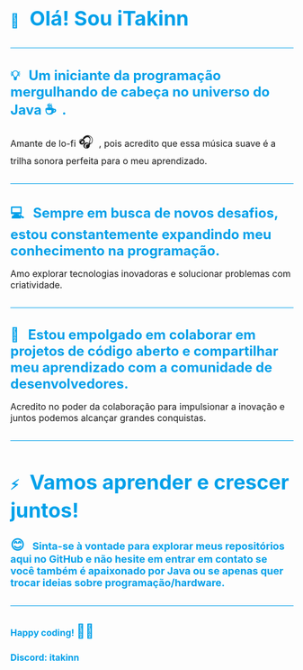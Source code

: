 <h1 style="font-size: 36px; margin-bottom: 20px; color: #00a0e9;"><span class="emoji" style="font-size: 24px; margin-right: 10px;">👋</span> Olá! Sou iTakinn</h1>
  <hr style="border: none; height: 1px; background-color: #00a0e9; margin: 30px 0;">
  <h2 style="font-size: 24px; margin-bottom: 15px; color: #00a0e9;"><span class="emoji" style="font-size: 24px; margin-right: 10px;">💡</span> Um iniciante da programação mergulhando de cabeça no universo do Java <span class="emoji" style="font-size: 24px; margin-right: 10px;">☕️</span>.</h2>
  <p style="font-size: 16px; margin-bottom: 10px;">Amante de lo-fi <span class="emoji" style="font-size: 24px; margin-right: 10px;">🎧</span>, pois acredito que essa música suave é a trilha sonora perfeita para o meu aprendizado.</p>
  <hr style="border: none; height: 1px; background-color: #00a0e9; margin: 30px 0;">
  <h2 style="font-size: 24px; margin-bottom: 15px; color: #00a0e9;"><span class="emoji" style="font-size: 24px; margin-right: 10px;">💻</span> Sempre em busca de novos desafios, estou constantemente expandindo meu conhecimento na programação.</h2>
  <p style="font-size: 16px; margin-bottom: 10px;">Amo explorar tecnologias inovadoras e solucionar problemas com criatividade.</p>
  <hr style="border: none; height: 1px; background-color: #00a0e9; margin: 30px 0;">
  <h2 style="font-size: 24px; margin-bottom: 15px; color: #00a0e9;"><span class="emoji" style="font-size: 24px; margin-right: 10px;">🌟</span> Estou empolgado em colaborar em projetos de código aberto e compartilhar meu aprendizado com a comunidade de desenvolvedores.</h2>
  <p style="font-size: 16px; margin-bottom: 10px;">Acredito no poder da colaboração para impulsionar a inovação e juntos podemos alcançar grandes conquistas.</p>
  <hr style="border: none; height: 1px; background-color: #00a0e9; margin: 30px 0;">
  <h1 style="font-size: 36px; margin-bottom: 20px; color: #00a0e9;"><span class="emoji" style="font-size: 24px; margin-right: 10px;">⚡️</span> Vamos aprender e crescer juntos!</h1>
  <h3 style="font-size: 18px; margin-bottom: 10px; color: #00a0e9;"><span class="emoji" style="font-size: 24px; margin-right: 10px;">😊</span> Sinta-se à vontade para explorar meus repositórios aqui no GitHub e não hesite em entrar em contato se você também é apaixonado por Java ou se apenas quer trocar ideias sobre programação/hardware.</h3>
  <hr style="border: none; height: 1px; background-color: #00a0e9; margin: 30px 0;">
  <p class="highlight" style="font-size: 16px; margin-bottom: 10px; color: #00a0e9; font-weight: bold;">Happy coding! <span class="emoji" style="font-size: 24px; margin-right: 10px;">🚀✨</span></p>
  <h3 class="discord" style="font-size: 16px; color: #00a0e9;">Discord: itakinn</h3>
